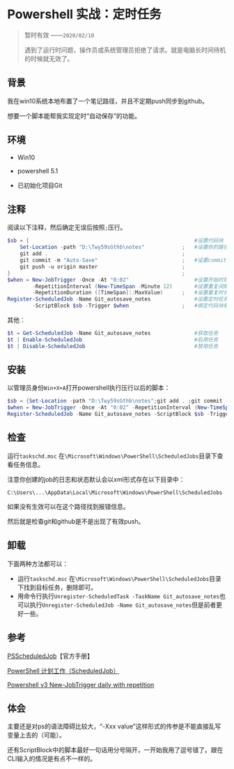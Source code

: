 # Powershell 实战：定时任务

> 暂时有效	——`2020/02/10`
>
> 遇到了运行时问题，操作员或系统管理员拒绝了请求。就是电脑长时间待机的时候就无效了。

## 背景

我在win10系统本地布置了一个笔记路径，并且不定期push同步到github。

想要一个脚本能帮我实现定时“自动保存”的功能。

## 环境

- Win10
- powershell 5.1

- 已初始化项目Git

## 注释

阅读以下注释，然后确定无误后按照`;`压行。

```powershell
$sb = {                                                     #设置代码块（自行修改）
    Set-Location -path "D:\Twy59sGthb\notes"            ;   #设置你的路径
    git add .                                           ;    
    git commit -m "Auto-Save"                           ;   #设置commit信息
    git push -u origin master                           ;   
}                                                       ;
$when = New-JobTrigger -Once -At "0:02"                     #设置开始时刻
        -RepetitionInterval (New-TimeSpan -Minute 12)       #设置重复间隔（12分钟）
        -RepetitionDuration ([TimeSpan]::MaxValue)      ;   #设置重复时长（无限）
Register-ScheduledJob -Name Git_autosave_notes              #设置定时任务的名称
        -ScriptBlock $sb -Trigger $when                 ;   #绑定代码块和触发器
```

其他：

```powershell
$t = Get-ScheduledJob -Name Git_autosave_notes              #获取任务
$t | Enable-ScheduledJob                                    #启用任务
$t | Disable-ScheduledJob                                   #禁用任务
```

## 安装

以管理员身份`Win+X+A`打开powershell执行压行以后的脚本：

```powershell
$sb = {Set-Location -path "D:\Twy59sGthb\notes";git add . ;git commit -m "Auto-Save";git push -u origin master;};
$when = New-JobTrigger -Once -At "0:02" -RepetitionInterval (New-TimeSpan -Minute 12) -RepetitionDuration ([TimeSpan]::MaxValue); 
Register-ScheduledJob -Name Git_autosave_notes -ScriptBlock $sb -Trigger $when; 
```

## 检查

运行`taskschd.msc` 在`\Microsoft\Windows\PowerShell\ScheduledJobs`目录下查看任务信息。

注意你创建的job的日志和状态默认会以xml形式存在以下目录中：

`C:\Users\...\AppData\Local\Microsoft\Windows\PowerShell\ScheduledJobs`

如果没有生效可以在这个路径找到报错信息。

然后就是检查git和github是不是出现了有效push。

## 卸载

下面两种方法都可以：

- 运行`taskschd.msc` 在`\Microsoft\Windows\PowerShell\ScheduledJobs`目录下找到目标任务，删除即可。
- 用命令行执行`Unregister-ScheduledTask -TaskName Git_autosave_notes`也可以执行`Unregister-ScheduledJob -Name Git_autosave_notes`但是前者更好一些。

## 参考

[PSScheduledJob](https://docs.microsoft.com/en-us/powershell/module/psscheduledjob/?view=powershell-5.1)【官方手册】

[PowerShell 计划工作（ScheduledJob）](https://www.pstips.net/about-scheduledjob.html)

[Powershell v3 New-JobTrigger daily with repetition](https://stackoverflow.com/questions/12768769/powershell-v3-new-jobtrigger-daily-with-repetition)

## 体会

主要还是对ps的语法障碍比较大，“-Xxx value”这样形式的传参是不能直接乱写变量上去的（可能）。

还有ScriptBlock中的脚本最好一句话用分号隔开，一开始我用了逗号错了。跟在CLI输入的情况是有点不一样的。